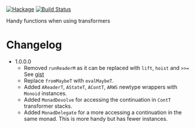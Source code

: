 [![Hackage](https://img.shields.io/hackage/v/alternators.svg)](https://hackage.haskell.org/package/alternators)
[![Build Status](https://secure.travis-ci.org/louispan/alternators.png?branch=master)](http://travis-ci.org/louispan/alternators)

Handy functions when using transformers

# Changelog

* 1.0.0.0
  - Removed `runReaderM` as it can be replaced with `lift`, `hoist` and `>>=`
    See [gist](https://gist.github.com/louispan/1c7792d45ebe5559ffc45aa9db461c35)
  - Replace `fromMaybeT` with `evalMaybeT`.
  - Added `AReaderT`, `AStateT`, `AContT`, `ARWS` newtype wrappers with `Monoid` instances.
  - Added `MonadDevolve` for accessing the continuation in `ContT` transformer stacks.
  - Added `MonadDelegate` for a more accessing a continuation in the same monad. This is more handy but has fewer instances.

